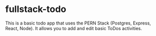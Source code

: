 # fullstack-todo

This is a basic todo app that uses the PERN Stack (Postgres, Express, React, Node). It allows you to add and edit basic ToDos activities.
